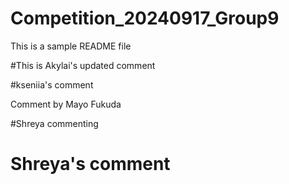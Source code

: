 # Competition_20240917_Group9
This is a sample README file

#This is Akylai's updated comment

#kseniia's comment

Comment by Mayo Fukuda

#Shreya commenting

# Shreya's comment
